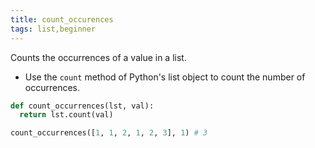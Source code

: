 ```yaml
---
title: count_occurences
tags: list,beginner
---
```


Counts the occurrences of a value in a list.

- Use the `count` method of Python's list object to count the number of occurrences.

```py
def count_occurrences(lst, val):
  return lst.count(val)
```

```py
count_occurrences([1, 1, 2, 1, 2, 3], 1) # 3
```
